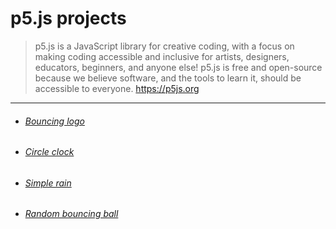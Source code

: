 # p5.js projects
> p5.js is a JavaScript library for creative coding, with a focus on making coding accessible and inclusive for artists, designers, educators, beginners, and anyone else! p5.js is free and open-source because we believe software, and the tools to learn it, should be accessible to everyone. https://p5js.org 
------------
- ###### [Bouncing logo](https://burakhan29.github.io/p5.js-projects/bouncing-logo/ "bouncing logo")
- ###### [Circle clock](https://burakhan29.github.io/p5.js-projects/circle-clock/ "circle clock")
- ###### [Simple rain](https://burakhan29.github.io/p5.js-projects/its-raining/index.html "rain")
- ###### [Random bouncing ball](https://burakhan29.github.io/p5.js-projects/random-ball/index.html "Random bouncing ball")
